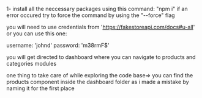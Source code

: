 1- install all the neccessary packages using this command:
"npm i" if an error occured try to force the command by using the "--force" flag

you will need to use credentials from 'https://fakestoreapi.com/docs#u-all'
or you can use this one:

username: 'johnd'
password: 'm38rmF$'

you will get directed to dashboard where you can navigate to products and categories modules

one thing to take care of while exploring the code base=>
you can find the products component inside the dashboard folder as i made a mistake by naming it for the first place
